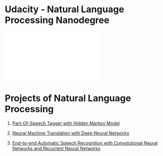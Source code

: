 # Udacity - Natural Language Processing Nanodegree

![NLP](NLP_Cert.pdf)

# Projects of Natural Language Processing

1. [Part-Of-Speech Tagger with Hidden Markov Model](https://github.com/lcopo/Natural-Language-Processing/tree/master/hmm-tagger-master)

2. [Neural Machine Translation with Deep Neural Networks](https://github.com/lcopo/Natural-Language-Processing/tree/master/dnn-machine-translation)

3. [End-to-end Automatic Speech Recognition with Convolutional Neural Networks and Recurrent Neural Networks](https://github.com/lcopo/Natural-Language-Processing/tree/master/speech-recognizer)
